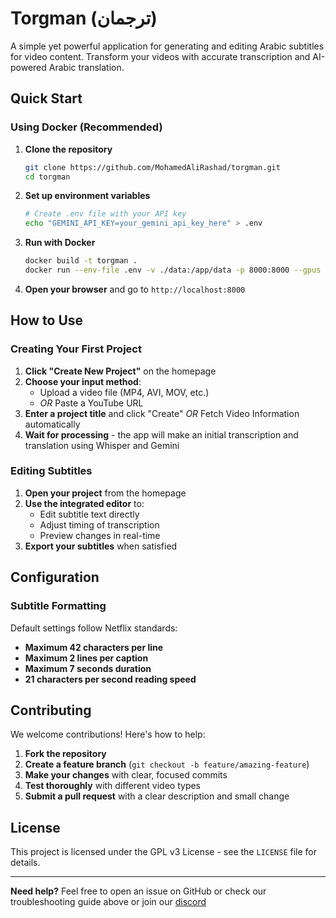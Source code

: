 # Torgman (ترجمان)

A simple yet powerful application for generating and editing Arabic subtitles for video content. Transform your videos with accurate transcription and AI-powered Arabic translation.

## Quick Start

### Using Docker (Recommended)

1. **Clone the repository**
   ```bash
   git clone https://github.com/MohamedAliRashad/torgman.git
   cd torgman
   ```

2. **Set up environment variables**
   ```bash
   # Create .env file with your API key
   echo "GEMINI_API_KEY=your_gemini_api_key_here" > .env
   ```

3. **Run with Docker**
   ```bash
   docker build -t torgman .
   docker run --env-file .env -v ./data:/app/data -p 8000:8000 --gpus all --name torgman torgman
   ```

4. **Open your browser** and go to `http://localhost:8000`

## How to Use

### Creating Your First Project

1. **Click "Create New Project"** on the homepage
2. **Choose your input method**:
   - Upload a video file (MP4, AVI, MOV, etc.)
   - *OR* Paste a YouTube URL
3. **Enter a project title** and click "Create" *OR* Fetch Video Information automatically
4. **Wait for processing** - the app will make an initial transcription and translation using Whisper and Gemini

### Editing Subtitles

1. **Open your project** from the homepage
2. **Use the integrated editor** to:
   - Edit subtitle text directly
   - Adjust timing of transcription
   - Preview changes in real-time
3. **Export your subtitles** when satisfied

## Configuration

### Subtitle Formatting

Default settings follow Netflix standards:
- **Maximum 42 characters per line**
- **Maximum 2 lines per caption**
- **Maximum 7 seconds duration**
- **21 characters per second reading speed**

## Contributing

We welcome contributions! Here's how to help:

1. **Fork the repository**
2. **Create a feature branch** (`git checkout -b feature/amazing-feature`)
3. **Make your changes** with clear, focused commits
4. **Test thoroughly** with different video types
5. **Submit a pull request** with a clear description and small change

## License

This project is licensed under the GPL v3 License - see the `LICENSE` file for details.

---

**Need help?** Feel free to open an issue on GitHub or check our troubleshooting guide above or join our [discord](https://discord.gg/DWAFvWwsRA)
